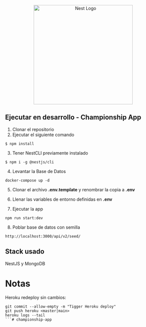 <p align="center">
  <a href="http://nestjs.com/" target="blank"><img src="https://nestjs.com/img/logo_text.svg" width="320" alt="Nest Logo" /></a>
</p>

## Ejecutar en desarrollo - Championship App

1. Clonar el repositorio
2. Ejecutar el siguiente comando

```
$ npm install
```
3. Tener NestCLI previamente instalado

```
$ npm i -g @nestjs/cli
```

4. Levantar la Base de Datos

```
docker-compose up -d
```

5. Clonar el archivo __.env.template__ y renombrar la copia a __.env__
6. Llenar las variables de entorno definidas en __.env__


7. Ejecutar la app

```
npm run start:dev
```

8. Poblar base de datos con semilla

```
http://localhost:3000/api/v2/seed/
```

## Stack usado
NestJS y
MongoDB

# Notas
Heroku redeploy sin cambios:
```
git commit --allow-empty -m "Tigger Heroku deploy"
git push heroku <master|main>
heroku logs --tail
```# championship-app
